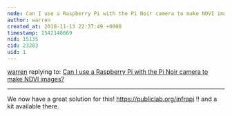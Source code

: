 ```yaml
---
node: Can I use a Raspberry Pi with the Pi Noir camera to make NDVI images?
author: warren
created_at: 2018-11-13 22:37:49 +0000
timestamp: 1542148669
nid: 15135
cid: 23283
uid: 1
---
```




[warren](../profile/warren) replying to: [Can I use a Raspberry Pi with the Pi Noir camera to make NDVI images?](../notes/warren/10-31-2017/can-i-use-a-raspberry-pi-with-the-pi-noir-camera-to-make-ndvi-images)

----
We now have a great solution for this! https://publiclab.org/infrapi !! and a kit available there. 